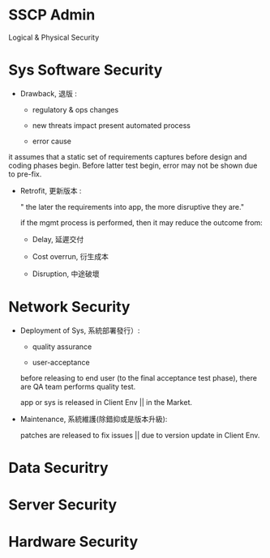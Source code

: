 # SSCP Admin

Logical & Physical Security


# Sys Software Security

* Drawback, 退版 :

  * regulatory & ops changes
  
  * new threats impact present automated process

  * error cause

 it assumes that a static set of requirements captures before design and coding phases begin. Before latter test begin, error may not be shown due to pre-fix. 

* Retrofit, 更新版本 :

  " the later the requirements into app, the more disruptive they are."

  if the mgmt process is performed, then it may reduce the outcome from:
  
  * Delay, 延遲交付
  
  * Cost overrun, 衍生成本
  
  * Disruption, 中途破壞

# Network Security

* Deployment of Sys, 系統部署發行）:

    * quality assurance
    
    * user-acceptance

  before releasing to end user (to the final acceptance test phase), there are QA team performs quality test.

  app or sys is released in Client Env || in the Market.

* Maintenance, 系統維護(除錯抑或是版本升級):

  patches are released to fix issues || due to version update in Client Env.
  
  
# Data Securitry

# Server Security

# Hardware Security









